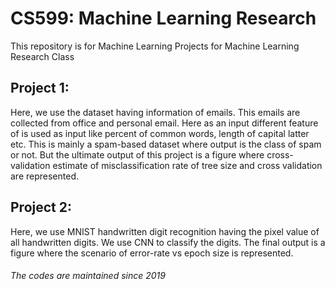 # CS599: Machine Learning Research

This repository is for Machine Learning Projects for Machine Learning Research Class

## Project 1:

Here, we use the dataset having information of emails. This emails are collected from office and personal email. Here as an input different feature of is used as input like percent of common words, length of capital latter etc. This is mainly a spam-based dataset where output is the class of spam or not. But the ultimate output of this project is a figure where cross-validation estimate of misclassification rate of tree size and cross validation are represented.

## Project 2:

Here, we use MNIST handwritten digit recognition having the pixel value of all handwritten digits. We use CNN to classify the digits. The final output is a figure where the scenario of error-rate vs epoch size is represented.


###### The codes are maintained since 2019
